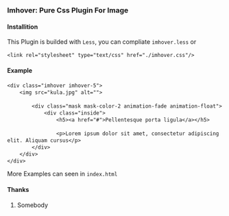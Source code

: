 ### Imhover: Pure Css Plugin For Image

#### Installition

This Plugin is builded with `Less`, you can compliate `imhover.less` or

    <link rel="stylesheet" type="text/css" href="./imhover.css"/>
    
#### Example

    <div class="imhover imhover-5">
        <img src="kula.jpg" alt="">
    
            <div class="mask mask-color-2 animation-fade animation-float">
                <div class="inside">
                    <h5><a href="#">Pellentesque porta ligula</a></h5>
    
                    <p>Lorem ipsum dolor sit amet, consectetur adipiscing elit. Aliquam cursus</p>
            </div>
        </div>
    </div>
    
More Examples can seen in `index.html`

#### Thanks
1. Somebody